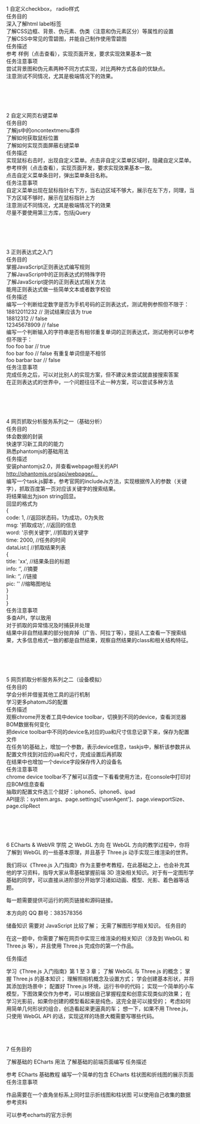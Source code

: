 1 自定义checkbox， radio样式  
任务目的  
深入了解html label标签  
了解CSS边框、背景、伪元素、伪类（注意和伪元素区分）等属性的设置  
了解CSS中常见的雪碧图，并能自己制作使用雪碧图  
任务描述  
参考 样例（点击查看），实现页面开发，要求实现效果基本一致  
任务注意事项  
尝试背景图和伪元素两种不同方式实现，对比两种方式各自的优缺点。  
注意测试不同情况，尤其是极端情况下的效果。  
<br><br><br><br><br>
2 自定义网页右键菜单  
任务目的  
了解js中的oncontextmenu事件  
了解如何获取鼠标位置  
了解如何实现页面屏蔽右键菜单  
任务描述  
实现鼠标右击时，出现自定义菜单。点击非自定义菜单区域时，隐藏自定义菜单。参考样例（点击查看），实现页面开发，要求实现效果基本一致。  
点击自定义菜单条目时，弹出菜单条目名称。  
任务注意事项  
自定义菜单出现在鼠标指针右下方，当右边区域不够大，展示在左下方，同理，当下方区域不够时，展示在鼠标指针上方  
注意测试不同情况，尤其是极端情况下的效果  
尽量不要使用第三方库，包括jQuery  
<br><br><br><br><br>
3 正则表达式之入门  
任务目的  
掌握JavaScript正则表达式编写规则  
了解JavaScript中的正则表达式的特殊字符  
了解JavaScript提供的正则表达式相关方法  
能用正则表达式做一些简单文本或者数字校验  
任务描述  
编写一个判断给定数字是否为手机号码的正则表达式，测试用例参照但不限于：  
18812011232  // 测试结果应该为 true  
18812312     // false  
12345678909  // false  
编写一个判断输入的字符串是否有相邻重复单词的正则表达式，测试用例可以参考但不限于：  
foo foo bar       // true  
foo bar foo       // false  有重复单词但是不相邻  
foo  barbar bar   // false  
任务注意事项  
完成任务之后，可以对比别人的实现方案，但不建议未尝试就直接搜索答案  
在正则表达式的世界中，一个问题往往不止一种方案，可以尝试多种方法  
<br><br><br><br><br>
4 网页抓取分析服务系列之一（基础分析）<br>
任务目的<br>
体会数据的封装<br>
快速学习新工具的的能力<br>
熟悉phantomjs的基础用法<br>
任务描述<br>
安装phantomjs2.0，并查看webpage相关的API http://phantomjs.org/api/webpage/。<br>
编写一个task.js脚本，参考官网的includeJs方法，实现根据传入的参数（关键字），抓取百度第一页对应该关键字的搜索结果。<br>
将结果输出为json string回显。<br>
回显的格式为<br>
   {<br>
       code: 1, //返回状态码，1为成功，0为失败<br>
       msg: '抓取成功', //返回的信息<br>
       word: '示例关键字', //抓取的关键字<br>
       time: 2000, //任务的时间<br>
       dataList:[   //抓取结果列表<br>
           {<br>
               title: 'xx',  //结果条目的标题<br>
               info: ‘’, //摘要<br>
               link: ‘’, //链接            <br>
               pic: '' //缩略图地址<br>
               }<br>
       ]<br>
   }<br>
任务注意事项<br>
多查API，学以致用<br>
对于抓取的异常情况及时捕获并处理<br>
结果中非自然结果的部分抛弃掉（广告、阿拉丁等），提前人工查看一下搜索结果，大多信息格式一致的都是自然结果，观察自然结果的class和相关结构特征。<br>
<br><br><br><br><br>
5 网页抓取分析服务系列之二（设备模拟）<br>
任务目的<br>
学会分析并借鉴其他工具的运行机制<br>
学习更多phatomJS的配置<br>
任务描述<br>
观察chrome开发者工具中device toolbar，切换到不同的device，查看浏览器BOM数据有何变化<br>
把device toolbar中不同的device名对应的ua和尺寸信息记录下来，保存为配置文件<br>
在任务1的基础上，增加一个参数，表示device信息，taskjs中，解析该参数并从配置文件找到对应的ua和尺寸，完成设置后再抓取<br>
在结果中也增加一个device字段保存传入的设备名<br>
任务注意事项<br>
chrome device toolbar不了解可以百度一下看看使用方法，在console中打印对应BOM信息查看<br>
抽取的配置文件选三个就好：iphone5、iphone6、ipad<br>
API提示：system.args、page.settings['userAgent']、page.viewportSize、page.clipRect<br>
<br><br><br><br><br>
6 ECharts & WebVR 学院 之 WebGL 方向
在 WebGL 方向的教学过程中，你将了解到 WebGL 的一些基本原理，并且基于 Three.js 动手实现三维渲染的世界。

我们将以《Three.js 入门指南》作为主要参考教程，在此基础之上，也会补充其他的学习资料，指导大家从零基础掌握前端 3D 渲染相关知识。对于有一定图形学基础的同学，可以直接从进阶部分开始学习诸如动画、模型、光影、着色器等话题。

每一题需要提供可运行的网页链接和源码链接。

本方向的 QQ 群号：383578356

储备知识
需要对 JavaScript 比较了解；
无需了解图形学相关知识。
任务目的

在这一题中，你需要了解在网页中实现三维渲染的相关知识（涉及到 WebGL 和 Three.js 等），并且使用 Three.js 完成你的第一个作品。

任务描述

学习《Three.js 入门指南》第 1 至 3 章；
了解 WebGL 与 Three.js 的概念；
掌握 Three.js 的基本知识；
理解照相机概念及设置方式；
学会创建基本形状，并将其添加到场景中；
配置好 Three.js 环境，运行书中的代码；
实现一个简单的小车模型，下图效果仅作为参考，可以根据自己掌握程度和创意实现类似的效果；
在学习光影前，如果你创建的模型看起来是纯色，这完全是可以接受的；
考虑如何用简单几何形状的组合，创造看起来更逼真的车；
想一下，如果不用 Three.js，只使用 WebGL API 的话，实现这样的场景大概需要写哪些代码。
<br><br><br><br><br>
7  任务目的

了解基础的 ECharts 用法
了解基础的前端页面编写
任务描述

参考 ECharts 基础教程 编写一个简单的包含 ECharts 柱状图和折线图的展示页面
任务注意事项

作品需要在一个直角坐标系上同时显示折线图和柱状图
可以使用自己收集的数据
参考资料

可以参考echarts的官方示例